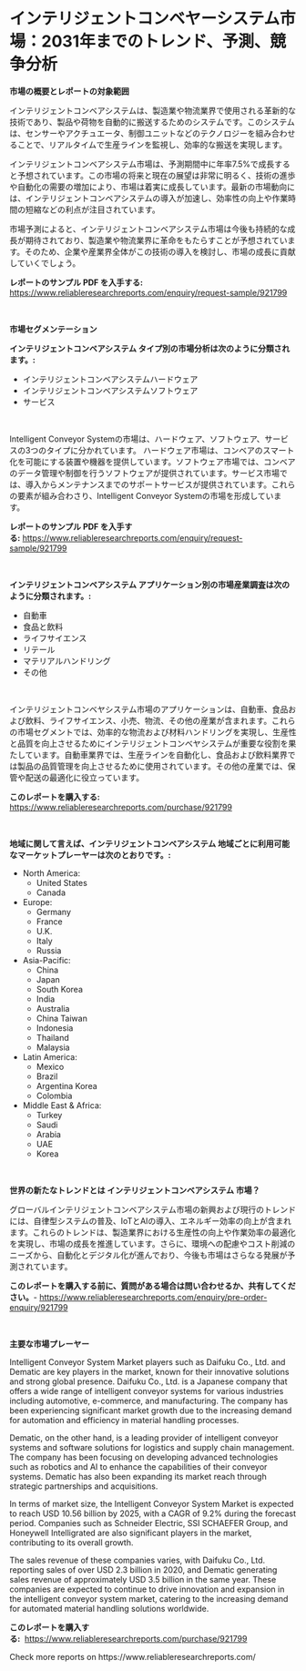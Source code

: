<p><h1>インテリジェントコンベヤーシステム市場：2031年までのトレンド、予測、競争分析</h1></p><p><strong>市場の概要とレポートの対象範囲</strong></p>
<p><p>インテリジェントコンベアシステムは、製造業や物流業界で使用される革新的な技術であり、製品や荷物を自動的に搬送するためのシステムです。このシステムは、センサーやアクチュエータ、制御ユニットなどのテクノロジーを組み合わせることで、リアルタイムで生産ラインを監視し、効率的な搬送を実現します。</p><p>インテリジェントコンベアシステム市場は、予測期間中に年率7.5%で成長すると予想されています。この市場の将来と現在の展望は非常に明るく、技術の進歩や自動化の需要の増加により、市場は着実に成長しています。最新の市場動向には、インテリジェントコンベアシステムの導入が加速し、効率性の向上や作業時間の短縮などの利点が注目されています。</p><p>市場予測によると、インテリジェントコンベアシステム市場は今後も持続的な成長が期待されており、製造業や物流業界に革命をもたらすことが予想されています。そのため、企業や産業界全体がこの技術の導入を検討し、市場の成長に貢献していくでしょう。</p></p>
<p><strong>レポートのサンプル PDF を入手する:</strong> <a href="https://www.reliableresearchreports.com/enquiry/request-sample/921799">https://www.reliableresearchreports.com/enquiry/request-sample/921799</a></p>
<p>&nbsp;</p>
<p><strong>市場セグメンテーション</strong></p>
<p><strong>インテリジェントコンベアシステム タイプ別の市場分析は次のように分類されます。:</strong></p>
<p><ul><li>インテリジェントコンベアシステムハードウェア</li><li>インテリジェントコンベアシステムソフトウェア</li><li>サービス</li></ul></p>
<p>&nbsp;</p>
<p><p>Intelligent Conveyor Systemの市場は、ハードウェア、ソフトウェア、サービスの3つのタイプに分かれています。 ハードウェア市場は、コンベアのスマート化を可能にする装置や機器を提供しています。ソフトウェア市場では、コンベアのデータ管理や制御を行うソフトウェアが提供されています。サービス市場では、導入からメンテナンスまでのサポートサービスが提供されています。これらの要素が組み合わさり、Intelligent Conveyor Systemの市場を形成しています。</p></p>
<p><strong>レポートのサンプル PDF を入手する:</strong>&nbsp;<a href="https://www.reliableresearchreports.com/enquiry/request-sample/921799">https://www.reliableresearchreports.com/enquiry/request-sample/921799</a></p>
<p>&nbsp;</p>
<p><strong> インテリジェントコンベアシステム アプリケーション別の市場産業調査は次のように分類されます。:</strong></p>
<p><ul><li>自動車</li><li>食品と飲料</li><li>ライフサイエンス</li><li>リテール</li><li>マテリアルハンドリング</li><li>その他</li></ul></p>
<p>&nbsp;</p>
<p><p>インテリジェントコンベヤシステム市場のアプリケーションは、自動車、食品および飲料、ライフサイエンス、小売、物流、その他の産業が含まれます。これらの市場セグメントでは、効率的な物流および材料ハンドリングを実現し、生産性と品質を向上させるためにインテリジェントコンベヤシステムが重要な役割を果たしています。自動車業界では、生産ラインを自動化し、食品および飲料業界では製品の品質管理を向上させるために使用されています。その他の産業では、保管や配送の最適化に役立っています。</p></p>
<p><strong>このレポートを購入する:</strong>&nbsp; <a href="https://www.reliableresearchreports.com/purchase/921799">https://www.reliableresearchreports.com/purchase/921799</a></p>
<p>&nbsp;</p>
<p><strong>地域に関して言えば、インテリジェントコンベアシステム 地域ごとに利用可能なマーケットプレーヤーは次のとおりです。:</strong></p>
<p><ul>
    <li>
        North America:
        <ul>
            <li>United States</li>
            <li>Canada</li>
        </ul>
    </li>
    <li>
        Europe:
        <ul>
            <li>Germany</li>
            <li>France</li>
            <li>U.K.</li>
            <li>Italy</li>
            <li>Russia</li>
        </ul>
    </li>
    <li>
        Asia-Pacific:
        <ul>
            <li>China</li>
            <li>Japan</li>
            <li>South Korea</li>
            <li>India</li>
            <li>Australia</li>
            <li>China Taiwan</li>
            <li>Indonesia</li>
            <li>Thailand</li>
            <li>Malaysia</li>
        </ul>
    </li>
    <li>
        Latin America:
        <ul>
            <li>Mexico</li>
            <li>Brazil</li>
            <li>Argentina Korea</li>
            <li>Colombia</li>
        </ul>
    </li>
    <li>
        Middle East & Africa:
        <ul>
            <li>Turkey</li>
            <li>Saudi</li>
            <li>Arabia</li>
            <li>UAE</li>
            <li>Korea</li>
        </ul>
    </li>
    </ul></p>
<p>&nbsp;</p>
<p><strong>世界の新たなトレンドとは インテリジェントコンベアシステム 市場？</strong></p>
<p><p>グローバルインテリジェントコンベアシステム市場の新興および現行のトレンドには、自律型システムの普及、IoTとAIの導入、エネルギー効率の向上が含まれます。これらのトレンドは、製造業界における生産性の向上や作業効率の最適化を実現し、市場の成長を推進しています。さらに、環境への配慮やコスト削減のニーズから、自動化とデジタル化が進んでおり、今後も市場はさらなる発展が予測されています。</p></p>
<p><strong>このレポートを購入する前に、質問がある場合は問い合わせるか、共有してください。</strong>- <a href="https://www.reliableresearchreports.com/enquiry/pre-order-enquiry/921799">https://www.reliableresearchreports.com/enquiry/pre-order-enquiry/921799</a></p>
<p>&nbsp;</p>
<p><strong>主要な市場プレーヤー</strong></p>
<p><p>Intelligent Conveyor System Market players such as Daifuku Co., Ltd. and Dematic are key players in the market, known for their innovative solutions and strong global presence. Daifuku Co., Ltd. is a Japanese company that offers a wide range of intelligent conveyor systems for various industries including automotive, e-commerce, and manufacturing. The company has been experiencing significant market growth due to the increasing demand for automation and efficiency in material handling processes.</p><p>Dematic, on the other hand, is a leading provider of intelligent conveyor systems and software solutions for logistics and supply chain management. The company has been focusing on developing advanced technologies such as robotics and AI to enhance the capabilities of their conveyor systems. Dematic has also been expanding its market reach through strategic partnerships and acquisitions.</p><p>In terms of market size, the Intelligent Conveyor System Market is expected to reach USD 10.56 billion by 2025, with a CAGR of 9.2% during the forecast period. Companies such as Schneider Electric, SSI SCHAEFER Group, and Honeywell Intelligrated are also significant players in the market, contributing to its overall growth.</p><p>The sales revenue of these companies varies, with Daifuku Co., Ltd. reporting sales of over USD 2.3 billion in 2020, and Dematic generating sales revenue of approximately USD 3.5 billion in the same year. These companies are expected to continue to drive innovation and expansion in the intelligent conveyor system market, catering to the increasing demand for automated material handling solutions worldwide.</p></p>
<p><strong>このレポートを購入する:</strong>&nbsp;&nbsp;<a href="https://www.reliableresearchreports.com/purchase/921799">https://www.reliableresearchreports.com/purchase/921799</a></p>
<p>Check more reports on https://www.reliableresearchreports.com/</p>